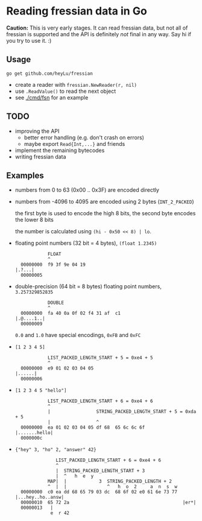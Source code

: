 # Reading fressian data in Go

**Caution:** This is very early stages. It can read fressian data, but
not all of fressian is supported and the API is definitely *not* final
in any way. Say hi if you try to use it. :)

## Usage

`go get github.com/heyLu/fressian`

- create a reader with `fressian.NewReader(r, nil)`
- use `.ReadValue()` to read the next object
- see [./cmd/fsn](./cmd/fsn/main.go) for an example

## TODO

- improving the API
    - better error handling (e.g. don't crash on errors)
    - maybe export `Read{Int,...}` and friends
- implement the remaining bytecodes
- writing fressian data

## Examples

- numbers from 0 to 63 (0x00 .. 0x3F) are encoded directly
- numbers from -4096 to 4095 are encoded using 2 bytes (`INT_2_PACKED`)

    the first byte is used to encode the high 8 bits, the second byte
    encodes the lower 8 bits

    the number is calculated using `(hi - 0x50 << 8) | lo`.

- floating point numbers (32 bit = 4 bytes), `(float 1.2345)`

                  FLOAT
                  ^
        00000000  f9 3f 9e 04 19                                    |.?...|
        00000005
- double-precision (64 bit = 8 bytes) floating point numbers, `3.257329852835`

                  DOUBLE
                  ^
        00000000  fa 40 0a 0f 02 f4 31 af  c1                       |.@....1..|
        00000009

    `0.0` and `1.0` have special encodings, `0xFB` and `0xFC`
- `[1 2 3 4 5]`

                  LIST_PACKED_LENGTH_START + 5 = 0xe4 + 5
                  ^
        00000000  e9 01 02 03 04 05                                 |......|
        00000006
- `[1 2 3 4 5 "hello"]`

                  LIST_PACKED_LENGTH_START + 6 = 0xe4 + 6
                  ^
                  |                 STRING_PACKED_LENGTH_START + 5 = 0xda + 5
                  |                 ^
        00000000  ea 01 02 03 04 05 df 68  65 6c 6c 6f              |.......hello|
        0000000c
- `{"hey" 3, "ho" 2, "answer" 42}`

                     LIST_PACKED_LENGTH_START + 6 = 0xe4 + 6
                     ^
                     |  STRING_PACKED_LENGTH_START + 3
                     |  ^   h  e  y
                  MAP|  |            3  STRING_PACKED_LENGTH + 2
                  ^  |  |               ^   h  o  2     a  n  s  w
        00000000  c0 ea dd 68 65 79 03 dc  68 6f 02 e0 61 6e 73 77  |...hey..ho..answ|
        00000010  65 72 2a                                          |er*|
        00000013   |
                   e  r 42

